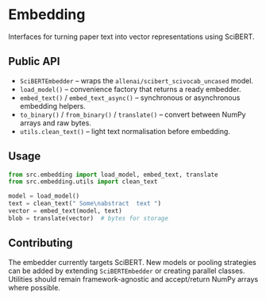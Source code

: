 # Embedding

Interfaces for turning paper text into vector representations using SciBERT.

## Public API

- `SciBERTEmbedder` – wraps the `allenai/scibert_scivocab_uncased` model.
- `load_model()` – convenience factory that returns a ready embedder.
- `embed_text()` / `embed_text_async()` – synchronous or asynchronous embedding helpers.
- `to_binary()` / `from_binary()` / `translate()` – convert between NumPy arrays and raw bytes.
- `utils.clean_text()` – light text normalisation before embedding.

## Usage

```python
from src.embedding import load_model, embed_text, translate
from src.embedding.utils import clean_text

model = load_model()
text = clean_text(" Some\nabstract  text ")
vector = embed_text(model, text)
blob = translate(vector)  # bytes for storage
```

## Contributing

The embedder currently targets SciBERT. New models or pooling strategies can be
added by extending `SciBERTEmbedder` or creating parallel classes. Utilities
should remain framework-agnostic and accept/return NumPy arrays where possible.
